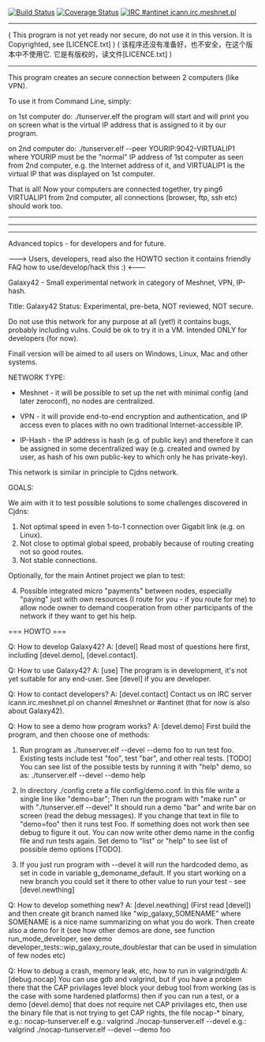 [![Build Status](https://travis-ci.org/yedino/galaxy42.svg?branch=master)](https://travis-ci.org/yedino/galaxy42)
[![Coverage Status](https://coveralls.io/repos/github/yedino/galaxy42/badge.svg?branch=master)](https://coveralls.io/github/yedino/galaxy42?branch=master)
[![IRC #antinet icann.irc.meshnet.pl](http://p.meshnet.pl/p/tgh.svg)](http://h.forum.meshnet.pl/viewtopic.php?f=14&p=144#p144)

* * *

( This program is not yet ready nor secure, do not use it in this version. It is Copyrighted, see [LICENCE.txt] )
( 该程序还没有准备好，也不安全，在这个版本中不使用它. 它是有版权的，读文件[LICENCE.txt] )

* * *

This program creates an secure connection between 2 computers (like VPN).

To use it from Command Line, simply:

on 1st computer do: ./tunserver.elf
the program will start and will print you on screen what is the virtual IP address that is assigned to it by our program.

on 2nd computer do: ./tunserver.elf --peer YOURIP:9042-VIRTUALIP1
where YOURIP must be the "normal" IP address of 1st computer as seen from 2nd computer, e.g. the Internet address of it,
and VIRTUALIP1 is the virtual IP that was displayed on 1st computer.

That is all!
Now your computers are connected together, try ping6 VIRTUALIP1 from 2nd computer, all connections (browser, ftp, ssh etc)
should work too.

* * *
* * *
* * *

Advanced topics - for developers and for future.

---> Users, developers, read also the HOWTO section it contains friendly FAQ how to use/develop/hack this :) <---

Galaxy42 - Small experimental network in category of Meshnet, VPN, IP-hash.

Title: Galaxy42
Status: Experimental, pre-beta, NOT reviewed, NOT secure.

Do not use this network for any purpose at all (yet!) it contains
bugs, probably including vulns. Could be ok to try it in a VM.
Intended ONLY for developers (for now).

Finall version will be aimed to all users on Windows, Linux, Mac and
other systems.


NETWORK TYPE:

* Meshnet - it will be possible to set up the net with minimal config
(and later zeroconf), no nodes are centralized.

* VPN - it will provide end-to-end encryption and authentication,
and IP access even to places with no own traditional Internet-accessible IP.

* IP-Hash - the IP address is hash (e.g. of public key) and therefore
it can be assigned in some decentralized way (e.g. created and owned by user,
as hash of his own public-key to which only he has private-key).

This network is similar in principle to Cjdns network.


GOALS:

We aim with it to test possible solutions to some challenges discovered in Cjdns:

1) Not optimal speed in even 1-to-1 connection over Gigabit link (e.g. on Linux).
2) Not close to optimal global speed, probably because of routing creating not so good routes.
3) Not stable connections.

Optionally, for the main Antinet project we plan to test:

4) Possible integrated micro "payments" between nodes, especially "paying" just with
own resources (I route for you - if you route for me) to allow node owner to demand
cooperation from other participants of the network if they want to get his help.



=== HOWTO ===

Q: How to develop Galaxy42?
A: [devel] Read most of questions here first, including [devel.demo], [devel.contact].

Q: How to use Galaxy42?
A: [use] The program is in development, it's not yet suitable for any end-user. See [devel] if you are developer.

Q: How to contact developers?
A: [devel.contact] Contact us on IRC server icann.irc.meshnet.pl on channel #meshnet or #antinet (that for now is also about Galaxy42).

Q: How to see a demo how program works?
A: [devel.demo] First build the program, and then choose one of methods:

1. Run program as ./tunserver.elf --devel --demo foo to run test foo. Existing tests include test "foo",
test "bar", and other real tests.
[TODO] You can see list of the possible tests by running it with "help" demo,
so as:
./tunserver.elf --devel --demo help

2. In directory ./config crete a file config/demo.conf. In this file write a single line like "demo=bar";
Then run the program with "make run" or with "./tunserver.elf --devel"
It should run a demo "bar" and write bar on screen (read the debug messages).
If you change that text in file to "demo=foo" then it runs test Foo.
If something does not work then see debug to figure it out.
You can now write other demo name in the config file and run tests again.
Set demo to "list" or "help" to see list of possible demo options [TODO].

3. If you just run program with --devel it will run the hardcoded demo,
as set in code in variable g_demoname_default.
If you start working on a new branch you could set it there to other value
to run your test - see [devel.newthing]

Q: How to develop something new?
A: [devel.newthing] (First read [devel]) and then create git branch named like "wip_galaxy_SOMENAME"
where SOMENAME is a nice name summarizing on what you do work.
Then create also a demo for it (see how other demos are done, see function run_mode_developer,
see demo developer_tests::wip_galaxy_route_doublestar that can be used in simulation of few nodes etc)

Q: How to debug a crash, memory leak, etc, how to run in valgrind/gdb
A: [debug.nocap] You can use gdb and valgrind, but if you have a problem there that the CAP privilages level
block your debug tool from working (as is the case with some hardened platforms) then if you can run
a test, or a demo [devel.demo] that does not require net CAP privilages etc,
then use the binary file that is not trying to get CAP rights,
the file nocap-* binary, e.g.: nocap-tunserver.elf
e.g.: valgrind  ./nocap-tunserver.elf --devel
e.g.: valgrind  ./nocap-tunserver.elf --devel  --demo foo




